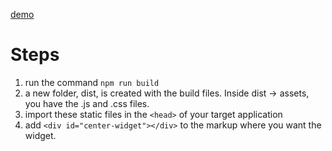 [demo](https://shephard-widget.netlify.app/)  
# Steps
1. run the command `npm run build`
2. a new folder, dist, is created with the build files. Inside dist -> assets, you have the .js and .css files.
3. import these static files in the `<head>` of your target application
4. add `<div id="center-widget"></div>` to the markup where you want the widget. 
